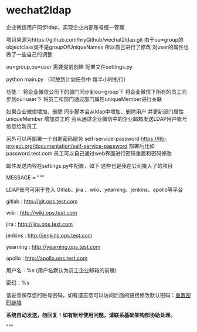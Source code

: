 # wechat2ldap

企业微信用户同步ldap，实现企业内部账号统一管理

项目来源为https://github.com/hryGithub/wechat2ldap.git
由于ou=group的 objectclass类不是groupOfUniqueNames 所以自己进行了修改
对user的属性也做了一些自己的调整

ou=group,ou=user 需要提前创建
配置文件settings.py

python main.py  （可放到计划任务中 每半小时执行）

功能： 
将企业微信公司下的部门同步到ou=group下
将企业微信下所有的员工同步到ou=user下
将员工和部门通过部门属性uniqueMember进行关联

如果企业微信增加、删除 同步脚本会从ldap中增加、删除用户  并更新部门属性uniqueMember
增加员工时 会从通过企业微信中的企业邮箱发送LDAP用户账号信息给新员工 

另外可以再部署一个自助密码服务 self-service-password https://ltb-project.org/documentation/self-service-password
部署后比如  password.test.com 员工可以自己通过web界面进行密码重置和密码修改  

邮件发送内容在settings.py中配置，如下  这些也是我在公司接入了的项目

MESSAGE = """
<p>LDAP账号可用于登入 Gitlab、jira 、wiki、yearning、jenkins、apollo等平台</p>
<p>gitlab : <a href="http://git.ops.test.com">http://git.ops.test.com</a><P>
<p>wiki : <a href="http://wiki.ops.test.com">http://wiki.ops.test.com</a><P>
<p>jira : <a href="http://jira.ops.test.com">http://jira.ops.test.com</a><P>
<p>jenkins : <a href="http://jenkins.ops.test.com">http://jenkins.ops.test.com</a><P>
<p>yearning : <a href="http://yearning.ops.test.com">http://yearning.ops.test.com</a><P>
<p>apollo : <a href="http://apollo.ops.test.com">http://apollo.ops.test.com</a><P>
<p>用户名：%s (用户名默认为员工企业邮箱的前缀)</p>
<p>密码：%s</p>
<p>请妥善保存您的账号密码，如有遗忘您可以访问后面的链接修改默认密码：<a href="http://password.ops.test.com">重置密码链接</a></p>
<p></p>
<p><b> 系统自动发送，勿回复！如有账号使用问题，请联系基础架构部协助处理。</b></p>
"""





